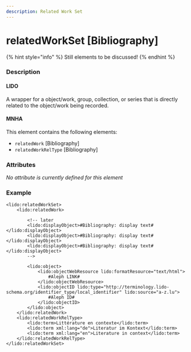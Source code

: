 ```yaml
---
description: Related Work Set
---
```


# relatedWorkSet \[Bibliography\]

{% hint style="info" %}
Still elements to be discussed!
{% endhint %}

### Description

#### LIDO

A wrapper for a object/work, group, collection, or series that is directly related to the object/work being recorded.

#### MNHA

This element contains the following elements:

* `relatedWork` \[Bibliography\]
* `relatedWorkRelType` \[Bibliography\]

### Attributes

_No attribute is currently defined for this element_

### Example

```markup
<lido:relatedWorkSet>
    <lido:relatedWork>
                        
        <!-- later
        <lido:displayObject>#Bibliography: display text#</lido:displayObject>
        <lido:displayObject>#Bibliography: display text#</lido:displayObject>
        <lido:displayObject>#Bibliography: display text#</lido:displayObject>
        -->
                        
        <lido:object>
            <lido:objectWebResource lido:formatResource="text/html">
                #Aleph LINK#
            </lido:objectWebResource>
            <lido:objectID lido:type="http://terminology.lido-schema.org/identifier_type/local_identifier" lido:source="a-z.lu">
                #Aleph ID#
            </lido:objectID>
        </lido:object>
    </lido:relatedWork>
    <lido:relatedWorkRelType>
        <lido:term>Littérature en contexte</lido:term>
        <lido:term xml:lang="de">Literatur im Kontext</lido:term>
        <lido:term xml:lang="en">Literature in context</lido:term>
    </lido:relatedWorkRelType>
</lido:relatedWorkSet>
```



